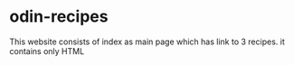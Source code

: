 # odin-recipes
This website consists of index as main page which has link to 3 recipes.
it contains only HTML